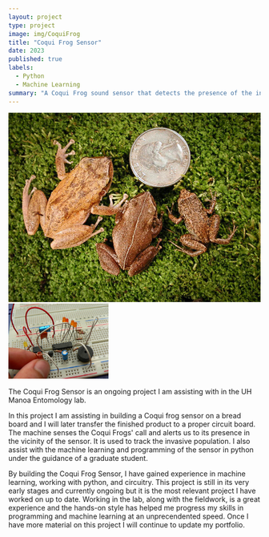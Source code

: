 ```yaml
---
layout: project
type: project
image: img/CoquiFrog
title: "Coqui Frog Sensor"
date: 2023
published: true
labels:
  - Python
  - Machine Learning
summary: "A Coqui Frog sound sensor that detects the presence of the invasive species."
---
```

<div class="text-center p-4">
  <img width="600px" src="../img/CoquiSize.jpg" class="img-thumbnail" >
  <img width="200px" src="../img/BreadBoardEx.jpg" class="img-thumbnail" >
</div>

The Coqui Frog Sensor is an ongoing project I am assisting with in the UH Manoa Entomology lab. 

In this project I am assisting in building a Coqui frog sensor on a bread board and I will later transfer the finished product to a proper circuit board. The machine senses the Coqui Frogs' call and alerts us to its presence in the vicinity of the sensor. It is used to track the invasive population. I also assist with the machine learning and programming of the sensor in python under the guidance of a graduate student. 

By building the Coqui Frog Sensor, I have gained experience in machine learning, working with python, and circuitry. This project is still in its very early stages and currently ongoing but it is the most relevant project I have worked on up to date. Working in the lab, along with the fieldwork, is a great experience and the hands-on style has helped me progress my skills in programming and machine learning at an unprecendented speed. Once I have more material on this project I will continue to update my portfolio.
